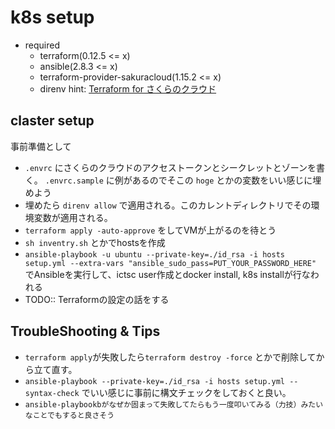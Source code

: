 # k8s setup
* required
    * terraform(0.12.5 <= x)
    * ansible(2.8.3 <= x)
    * terraform-provider-sakuracloud(1.15.2 <= x)
    * direnv
hint: [Terraform for さくらのクラウド](https://sacloud.github.io/terraform-provider-sakuracloud/installation/)
## claster setup
事前準備として
* `.envrc` にさくらのクラウドのアクセストークンとシークレットとゾーンを書く。 `.envrc.sample` に例があるのでそこの `hoge` とかの変数をいい感じに埋めよう
* 埋めたら `direnv allow` で適用される。このカレントディレクトリでその環境変数が適用される。
* `terraform apply -auto-approve` をしてVMが上がるのを待とう
* `sh inventry.sh` とかでhostsを作成
* `ansible-playbook -u ubuntu --private-key=./id_rsa -i hosts setup.yml --extra-vars "ansible_sudo_pass=PUT_YOUR_PASSWORD_HERE"` でAnsibleを実行して、ictsc user作成とdocker install, k8s installが行なわれる
* TODO:: Terraformの設定の話をする


## TroubleShooting & Tips
* `terraform apply`が失敗したら`terraform destroy -force` とかで削除してから立て直す。
* `ansible-playbook --private-key=./id_rsa -i hosts setup.yml --syntax-check` でいい感じに事前に構文チェックをしておくと良い。
* `ansible-playbookbがなぜか固まって失敗してたらもう一度叩いてみる（力技）みたいなことでもすると良さそう`
